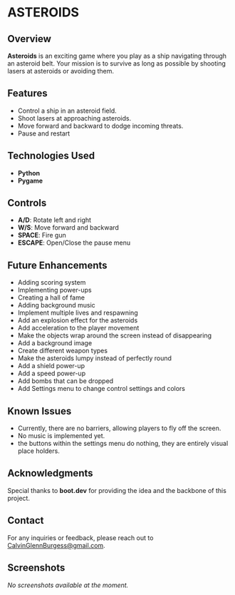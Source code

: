 # ASTEROIDS

## Overview
**Asteroids** is an exciting game where you play as a ship navigating through an asteroid belt. Your mission is to survive as long as possible by shooting lasers at asteroids or avoiding them. 

## Features
- Control a ship in an asteroid field.
- Shoot lasers at approaching asteroids.
- Move forward and backward to dodge incoming threats.
- Pause and restart

## Technologies Used
- **Python**
- **Pygame**

## Controls
- **A/D**: Rotate left and right
- **W/S**: Move forward and backward
- **SPACE**: Fire gun
- **ESCAPE**: Open/Close the pause menu

## Future Enhancements
- Adding scoring system
- Implementing power-ups
- Creating a hall of fame
- Adding background music
- Implement multiple lives and respawning
- Add an explosion effect for the asteroids
- Add acceleration to the player movement
- Make the objects wrap around the screen instead of disappearing
- Add a background image
- Create different weapon types
- Make the asteroids lumpy instead of perfectly round
- Add a shield power-up
- Add a speed power-up
- Add bombs that can be dropped
- Add Settings menu to change control settings and colors

## Known Issues
- Currently, there are no barriers, allowing players to fly off the screen.
- No music is implemented yet.
- the buttons within the settings menu do nothing, they are entirely visual place holders.

## Acknowledgments
Special thanks to **boot.dev** for providing the idea and the backbone of this project.

## Contact
For any inquiries or feedback, please reach out to [CalvinGlennBurgess@gmail.com](mailto:CalvinGlennBurgess@gmail.com).

## Screenshots
*No screenshots available at the moment.*
